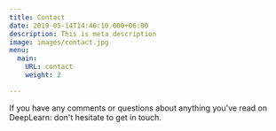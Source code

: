 ```yaml
---
title: Contact
date: 2019-05-14T14:46:10.000+06:00
description: This is meta description
image: images/contact.jpg
menu:
  main:
    URL: contact
    weight: 2

---
```

If you have any comments or questions about anything you've read on DeepLearn: don't hesitate to get in touch.